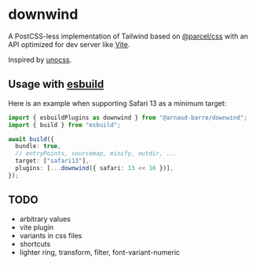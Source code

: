 # downwind

A PostCSS-less implementation of Tailwind based on [@parcel/css](https://github.com/parcel-bundler/parcel-css) with an API optimized for dev server like [Vite](https://github.com/vitejs/vite).

Inspired by [unocss](https://github.com/unocss/unocss).

## Usage with [esbuild](https://github.com/evanw/esbuild)

Here is an example when supporting Safari 13 as a minimum target:

```ts
import { esbuildPlugins as downwind } from "@arnaud-barre/downwind";
import { build } from "esbuild";

await build({
  bundle: true,
  // entryPoints, sourcemap, minify, outdir, ...
  target: ["safari13"],
  plugins: [...downwind({ safari: 13 << 16 })],
});
```

## TODO

- arbitrary values
- vite plugin
- variants in css files
- shortcuts
- lighter ring, transform, filter, font-variant-numeric
